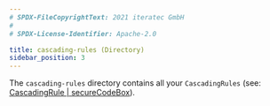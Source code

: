 ```yaml
---
# SPDX-FileCopyrightText: 2021 iteratec GmbH
#
# SPDX-License-Identifier: Apache-2.0

title: cascading-rules (Directory)
sidebar_position: 3
---
```


The `cascading-rules` directory contains all your `CascadingRules` (see: [CascadingRule | secureCodeBox](/docs/api/crds/cascading-rule)).
